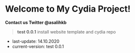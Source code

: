 # Welcome to My Cydia Project!
**Contact us Twitter
@asalihkb**

> **test 0.0.1**
> install website template and cydia repo

 - last-update: 14.10.2020 
 - current-version: test 0.0.1
